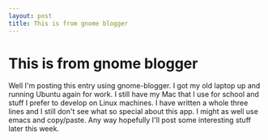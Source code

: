 ```yaml
---
layout: post
title: This is from gnome blogger
---
```

# This is from gnome blogger

 Well I'm posting this entry using gnome-blogger. I got my old laptop up and running Ubuntu again for work. I still have my Mac that I use for school and stuff I prefer to develop on Linux machines. I have written a whole three lines and I still don't see what so special about this app. I might as well use emacs and copy/paste. Any way hopefully I'll post some interesting stuff later this week.


